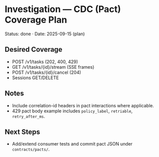 # Investigation — CDC (Pact) Coverage Plan

Status: done · Date: 2025-09-15 (plan)

## Desired Coverage

- POST /v1/tasks (202, 400, 429)
- GET /v1/tasks/{id}/stream (SSE frames)
- POST /v1/tasks/{id}/cancel (204)
- Sessions GET/DELETE

## Notes

- Include correlation-id headers in pact interactions where applicable.
- 429 pact body example includes `policy_label`, `retriable`, `retry_after_ms`.

## Next Steps

- Add/extend consumer tests and commit pact JSON under `contracts/pacts/`.
